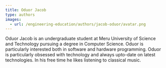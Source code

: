```yaml
---
title: Oduor Jacob 
type: authors
images:
  - url: /engineering-education/authors/jacob-oduor/avatar.png
---
```

Oduor Jacob  is an undergraduate student at Meru University of Science and Technology  pursuing a degree in Computer Science. Oduor is particularly interested both in software and hardware programming.
Oduor is particularly obsessed with technology and always upto-date on latest technologies. In his free time he likes listening to classical music.
